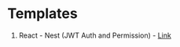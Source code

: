 # Templates

1. React - Nest (JWT Auth and Permission) - [Link](/react-nest-permission-auth/README.md)